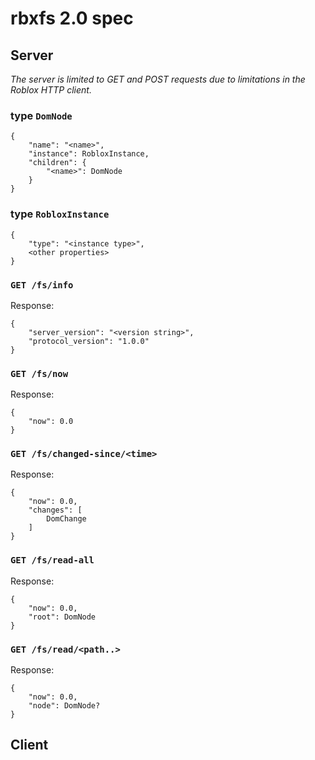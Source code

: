 # rbxfs 2.0 spec

## Server
*The server is limited to GET and POST requests due to limitations in the Roblox HTTP client.*

### type `DomNode`
```
{
	"name": "<name>",
	"instance": RobloxInstance,
	"children": {
		"<name>": DomNode
	}
}
```

### type `RobloxInstance`
```
{
	"type": "<instance type>",
	<other properties>
}
```

### `GET /fs/info`
Response:
```
{
	"server_version": "<version string>",
	"protocol_version": "1.0.0"
}
```

### `GET /fs/now`
Response:
```
{
	"now": 0.0
}
```

### `GET /fs/changed-since/<time>`
Response:
```
{
	"now": 0.0,
	"changes": [
		DomChange
	]
}
```

### `GET /fs/read-all`
Response:
```
{
	"now": 0.0,
	"root": DomNode
}
```

### `GET /fs/read/<path..>`
Response:
```
{
	"now": 0.0,
	"node": DomNode?
}
```

## Client